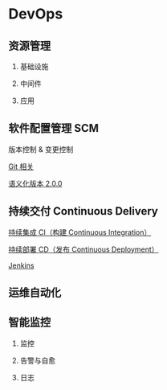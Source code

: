 # DevOps

## 资源管理

1. 基础设施

2. 中间件

3. 应用


## 软件配置管理 SCM

版本控制 & 变更控制

[Git 相关](git/README.md)

[语义化版本 2.0.0](https://semver.org/lang/zh-CN/)


## 持续交付 Continuous Delivery

[持续集成 CI（构建 Continuous Integration）](CI.md)

[持续部署 CD（发布 Continuous Deployment）](CD.md)

[Jenkins](jenkins/README.md)

## 运维自动化



## 智能监控

1. 监控

2. 告警与自愈

3. 日志
